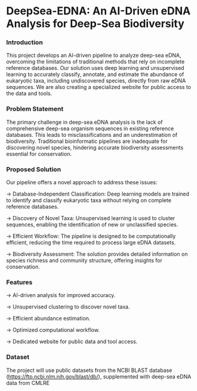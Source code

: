 # DeepSea-EDNA: An AI-Driven eDNA Analysis for Deep-Sea Biodiversity
### Introduction
This project develops an AI-driven pipeline to analyze deep-sea eDNA, overcoming the limitations of traditional methods that rely on incomplete reference databases. Our solution uses deep learning and unsupervised learning to accurately classify, annotate, and estimate the abundance of eukaryotic taxa, including undiscovered species, directly from raw eDNA sequences. We are also creating a specialized website for public access to the data and tools.

### Problem Statement
The primary challenge in deep-sea eDNA analysis is the lack of comprehensive deep-sea organism sequences in existing reference databases. This leads to misclassifications and an underestimation of biodiversity. Traditional bioinformatic pipelines are inadequate for discovering novel species, hindering accurate biodiversity assessments essential for conservation.

### Proposed Solution
Our pipeline offers a novel approach to address these issues:

-> Database-Independent Classification: Deep learning models are trained to identify and classify eukaryotic taxa without relying on complete reference databases.

-> Discovery of Novel Taxa: Unsupervised learning is used to cluster sequences, enabling the identification of new or unclassified species.

-> Efficient Workflow: The pipeline is designed to be computationally efficient, reducing the time required to process large eDNA datasets.

-> Biodiversity Assessment: The solution provides detailed information on species richness and community structure, offering insights for conservation.

### Features
-> AI-driven analysis for improved accuracy.

-> Unsupervised clustering to discover novel taxa.

-> Efficient abundance estimation.

-> Optimized computational workflow.

-> Dedicated website for public data and tool access.

### Dataset
The project will use public datasets from the NCBI BLAST database (https://ftp.ncbi.nlm.nih.gov/blast/db/), supplemented with deep-sea eDNA data from CMLRE
